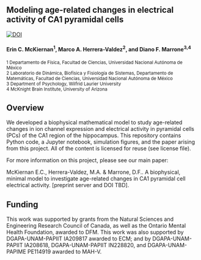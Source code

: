 
## Modeling age-related changes in electrical activity of CA1 pyramidal cells

[![DOI](https://zenodo.org/badge/DOI/10.5281/zenodo.6788230.svg)](https://doi.org/10.5281/zenodo.6788230)


#### Erin C. McKiernan<sup>1</sup>, Marco A. Herrera-Valdez<sup>2</sup>, and Diano F. Marrone<sup>3,4</sup>


<sup>1 Departamento de Física, Facultad de Ciencias, Universidad Nacional Autónoma de México</sup><br/>
<sup>2 Laboratorio de Dinámica, Biofísica y Fisiología de Sistemas, Departamento de Matemáticas, Facultad de Ciencias, Universidad Nacional Autónoma de México</sup><br/>
<sup>3 Department of Psychology, Wilfrid Laurier University</sup> <br/>
<sup>4 McKnight Brain Institute, University of Arizona</sup> <br/>


## Overview

We developed a biophysical mathematical model to study age-related changes in ion channel expression and electrical activity in pyramidal cells (PCs) of the CA1 region of the hippocampus. This repository contains Python code, a Jupyter notebook, simulation figures, and the paper arising from this project. All of the content is licensed for reuse (see license file). 

For more information on this project, please see our main paper:

McKiernan E.C., Herrera-Valdez, M.A. & Marrone, D.F.. A biophysical, minimal model to investigate age-related changes in CA1 pyramidal cell electrical activity. [preprint server and DOI TBD].


## Funding 

This work was supported by grants from the Natural Sciences and Engineering Research Council of Canada, as well as the Ontario Mental Health Foundation, awarded to DFM. This work was also supported by DGAPA-UNAM-PAPIIT IA209817 awarded to ECM; and by DGAPA-UNAM-PAPIIT IA208618, DGAPA-UNAM-PAPIIT IN228820, and DGAPA-UNAM-PAPIME PE114919 awarded to MAH-V.


